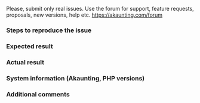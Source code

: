 Please, submit only real issues. Use the forum for support, feature requests, proposals, new versions, help etc. https://akaunting.com/forum

### Steps to reproduce the issue



### Expected result



### Actual result



### System information (Akaunting, PHP versions)



### Additional comments


